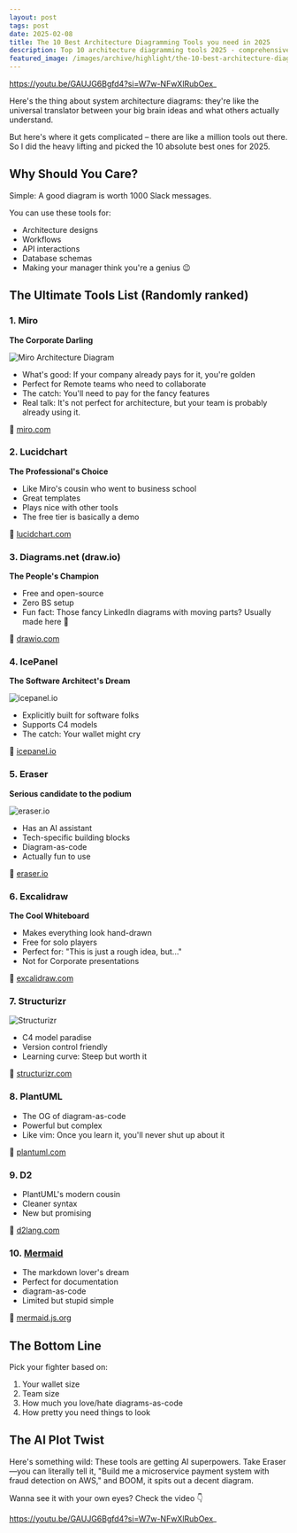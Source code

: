 ```yaml
---
layout: post
tags: post
date: 2025-02-08
title: The 10 Best Architecture Diagramming Tools you need in 2025 
description: Top 10 architecture diagramming tools 2025 - comprehensive comparison of Miro, Lucidchart, draw.io, and essential design platforms.
featured_image: /images/archive/highlight/the-10-best-architecture-diagramming-tools-you-need-in-2025.png
---
```


https://youtu.be/GAUJG6Bgfd4?si=W7w-NFwXlRubOex_

Here's the thing about system architecture diagrams: they're like the universal translator between your big brain ideas and what others actually understand.

But here's where it gets complicated – there are like a million tools out there. So I did the heavy lifting and picked the 10 absolute best ones for 2025.

## Why Should You Care?

Simple: A good diagram is worth 1000 Slack messages. 

You can use these tools for:
- Architecture designs
- Workflows
- API interactions
- Database schemas
- Making your manager think you're a genius 😉

## The Ultimate Tools List (Randomly ranked)

### 1. Miro
**The Corporate Darling**

![Miro Architecture Diagram](/images/archive/architecture/diagrams/miro-sample.png)

- What's good: If your company already pays for it, you're golden
- Perfect for Remote teams who need to collaborate
- The catch: You'll need to pay for the fancy features
- Real talk: It's not perfect for architecture, but your team is probably already using it.

🔗 [miro.com](https://miro.com/?ref=guiferreira.me)

### 2. Lucidchart
**The Professional's Choice**
- Like Miro's cousin who went to business school
- Great templates
- Plays nice with other tools
- The free tier is basically a demo

🔗 [lucidchart.com](https://lucidchart.com/?ref=guiferreira.me)

### 3. Diagrams.net (draw.io)
**The People's Champion**
- Free and open-source
- Zero BS setup
- Fun fact: Those fancy LinkedIn diagrams with moving parts? Usually made here 🤫

🔗 [drawio.com](https://drawio.com/?ref=guiferreira.me)

### 4. IcePanel
**The Software Architect's Dream**

![icepanel.io](/images/archive/architecture/diagrams/icepanel-sample.jpg)

- Explicitly built for software folks
- Supports C4 models
- The catch: Your wallet might cry

🔗 [icepanel.io](https://icepanel.io/?ref=guiferreira.me)

### 5. Eraser
**Serious candidate to the podium**

![eraser.io](/images/archive/architecture/diagrams/eraser-sample.jpg)

- Has an AI assistant
- Tech-specific building blocks
- Diagram-as-code
- Actually fun to use

🔗 [eraser.io](https://eraser.io/?ref=guiferreira.me)

### 6. Excalidraw
**The Cool Whiteboard**
- Makes everything look hand-drawn
- Free for solo players
- Perfect for: "This is just a rough idea, but..."
- Not for Corporate presentations

🔗 [excalidraw.com](https://excalidraw.com/?ref=guiferreira.me)

### 7. Structurizr

![Structurizr](/images/archive/architecture/diagrams/structurizr-sample.png)

- C4 model paradise
- Version control friendly
- Learning curve: Steep but worth it

🔗 [structurizr.com](https://structurizr.com/?ref=guiferreira.me)

### 8. PlantUML
- The OG of diagram-as-code
- Powerful but complex
- Like vim: Once you learn it, you'll never shut up about it

🔗 [plantuml.com](https://plantuml.com/?ref=guiferreira.me)

### 9. D2
- PlantUML's modern cousin
- Cleaner syntax
- New but promising

🔗 [d2lang.com](https://d2lang.com/?ref=guiferreira.me)

### 10. [Mermaid](https://mermaid.js.org/)
- The markdown lover's dream
- Perfect for documentation
- diagram-as-code
- Limited but stupid simple

🔗 [mermaid.js.org](https://mermaid.js.org/?ref=guiferreira.me)

## The Bottom Line

Pick your fighter based on:
1. Your wallet size
2. Team size
3. How much you love/hate diagrams-as-code
4. How pretty you need things to look


## The AI Plot Twist

Here's something wild: These tools are getting AI superpowers. Take Eraser—you can literally tell it, "Build me a microservice payment system with fraud detection on AWS," and BOOM, it spits out a decent diagram.

Wanna see it with your own eyes? Check the video 👇

https://youtu.be/GAUJG6Bgfd4?si=W7w-NFwXlRubOex_